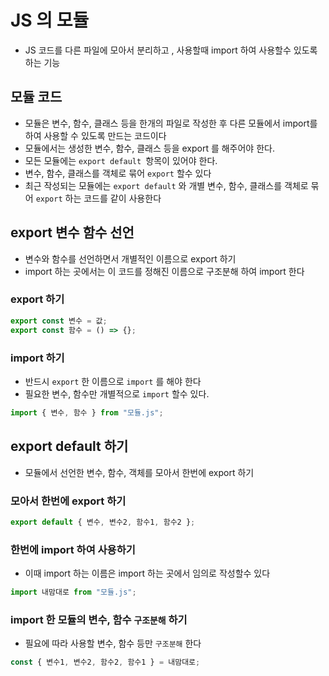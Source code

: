 # JS 의 모듈

- JS 코드를 다른 파일에 모아서 분리하고 , 사용할때 import 하여 사용할수 있도록 하는 기능

## 모듈 코드

- 모듈은 변수, 함수, 클래스 등을 한개의 파일로 작성한 후 다른 모듈에서
  import를 하여 사용할 수 있도록 만드는 코드이다
- 모듈에서는 생성한 변수, 함수, 클래스 등을 export 를 해주어야 한다.
- 모든 모듈에는 `export default `항목이 있어야 한다.
- 변수, 함수, 클래스를 객체로 묶어 `export` 할수 있다
- 최근 작성되는 모듈에는 `export default` 와 개별 변수, 함수, 클래스를
  객체로 묶어 `export` 하는 코드를 같이 사용한다

## export 변수 함수 선언

- 변수와 함수를 선언하면서 개별적인 이름으로 export 하기
- import 하는 곳에서는 이 코드를 정해진 이름으로 구조분해 하여 import 한다

### export 하기

```js
export const 변수 = 값;
export const 함수 = () => {};
```

### import 하기

- 반드시 `export` 한 이름으로 `import` 를 해야 한다
- 필요한 변수, 함수만 개별적으로 `import` 할수 있다.

```js
import { 변수, 함수 } from "모듈.js";
```

## export default 하기

- 모듈에서 선언한 변수, 함수, 객체를 모아서 한번에 export 하기

### 모아서 한번에 export 하기

```js
export default { 변수, 변수2, 함수1, 함수2 };
```

### 한번에 import 하여 사용하기

- 이때 import 하는 이름은 import 하는 곳에서 임의로 작성할수 있다

```js
import 내맘대로 from "모듈.js";
```

### import 한 모듈의 변수, 함수 `구조분해` 하기

- 필요에 따라 사용할 변수, 함수 등만 `구조분해` 한다

```js
const { 변수1, 변수2, 함수2, 함수1 } = 내맘대로;
```
